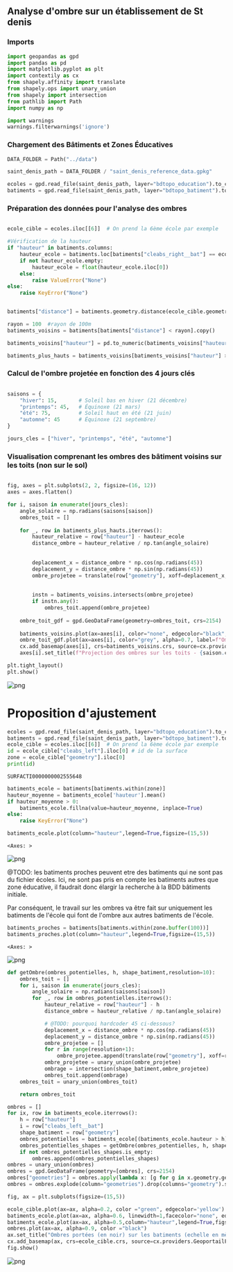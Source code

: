 ## Analyse d'ombre sur un établissement de St denis

### Imports


```python
import geopandas as gpd
import pandas as pd
import matplotlib.pyplot as plt
import contextily as cx
from shapely.affinity import translate
from shapely.ops import unary_union
from shapely import intersection
from pathlib import Path
import numpy as np
```


```python
import warnings
warnings.filterwarnings('ignore') 
```

### Chargement des Bâtiments et Zones Éducatives


```python
DATA_FOLDER = Path("../data")

saint_denis_path = DATA_FOLDER / "saint_denis_reference_data.gpkg"

ecoles = gpd.read_file(saint_denis_path, layer="bdtopo_education").to_crs(2154)
batiments = gpd.read_file(saint_denis_path, layer="bdtopo_batiment").to_crs(2154)
```

### Préparation des données pour l'analyse des ombres


```python

ecole_cible = ecoles.iloc[[6]]  # On prend la 6ème école par exemple

#Vérification de la hauteur 
if "hauteur" in batiments.columns:
    hauteur_ecole = batiments.loc[batiments["cleabs_right__bat"] == ecole_cible["cleabs_right"].iloc[0], "hauteur"]
    if not hauteur_ecole.empty:
        hauteur_ecole = float(hauteur_ecole.iloc[0])
    else:
        raise ValueError("None")
else:
    raise KeyError("None")


batiments["distance"] = batiments.geometry.distance(ecole_cible.geometry.iloc[0])

rayon = 100  #rayon de 100m
batiments_voisins = batiments[batiments["distance"] < rayon].copy()

batiments_voisins["hauteur"] = pd.to_numeric(batiments_voisins["hauteur"], errors="coerce")

batiments_plus_hauts = batiments_voisins[batiments_voisins["hauteur"] > hauteur_ecole]
```

### Calcul de l'ombre projetée en fonction des 4 jours clés


```python

saisons = {
    "hiver": 15,       # Soleil bas en hiver (21 décembre)
    "printemps": 45,   # Équinoxe (21 mars)
    "été": 75,         # Soleil haut en été (21 juin)
    "automne": 45      # Équinoxe (21 septembre)
}

jours_cles = ["hiver", "printemps", "été", "automne"]
```

### Visualisation comprenant les ombres des bâtiment voisins sur les toits (non sur le sol)


```python

fig, axes = plt.subplots(2, 2, figsize=(16, 12))
axes = axes.flatten()

for i, saison in enumerate(jours_cles):
    angle_solaire = np.radians(saisons[saison])
    ombres_toit = []
    
    for _, row in batiments_plus_hauts.iterrows():
        hauteur_relative = row["hauteur"] - hauteur_ecole
        distance_ombre = hauteur_relative / np.tan(angle_solaire)
        
        
        deplacement_x = distance_ombre * np.cos(np.radians(45))
        deplacement_y = distance_ombre * np.sin(np.radians(45))
        ombre_projetee = translate(row["geometry"], xoff=deplacement_x, yoff=deplacement_y)
        
        
        instn = batiments_voisins.intersects(ombre_projetee)
        if instn.any():
            ombres_toit.append(ombre_projetee)
    
    ombre_toit_gdf = gpd.GeoDataFrame(geometry=ombres_toit, crs=2154)
    
    batiments_voisins.plot(ax=axes[i], color="none", edgecolor="black", linewidth=0.8)
    ombre_toit_gdf.plot(ax=axes[i], color="grey", alpha=0.7, label=f"Ombres sur toits - {saison}")
    cx.add_basemap(axes[i], crs=batiments_voisins.crs, source=cx.providers.OpenStreetMap.Mapnik)
    axes[i].set_title(f"Projection des ombres sur les toits - {saison.capitalize()}")

plt.tight_layout()
plt.show()

```


    
![png](etude_ombres_files/etude_ombres_11_0.png)
    


# Proposition d'ajustement


```python
ecoles = gpd.read_file(saint_denis_path, layer="bdtopo_education").to_crs(2154)
batiments = gpd.read_file(saint_denis_path, layer="bdtopo_batiment").to_crs(2154)
ecole_cible = ecoles.iloc[[6]]  # On prend la 6ème école par exemple
id = ecole_cible["cleabs_left"].iloc[0] # id de la surface
zone = ecole_cible["geometry"].iloc[0]
print(id)
```

    SURFACTI0000000002555648



```python
batiments_ecole = batiments[batiments.within(zone)]
hauteur_moyenne = batiments_ecole['hauteur'].mean() 
if hauteur_moyenne > 0:
    batiments_ecole.fillna(value=hauteur_moyenne, inplace=True) 
else:
    raise KeyError("None")

batiments_ecole.plot(column="hauteur",legend=True,figsize=(15,5))
```




    <Axes: >




    
![png](etude_ombres_files/etude_ombres_14_1.png)
    


@TODO: les batiments proches peuvent etre des batiments qui ne sont pas du fichier écoles. Ici, ne sont pas pris en compte les batiments autres que zone éducative, il faudrait donc élargir la recherche à la BDD bâtiments initiale.

Par conséquent, le travail sur les ombres va être fait sur uniquement les batiments de l'école qui font de l'ombre aux autres batiments de l'école.


```python
batiments_proches = batiments[batiments.within(zone.buffer(100))]
batiments_proches.plot(column="hauteur",legend=True,figsize=(15,5))
```




    <Axes: >




    
![png](etude_ombres_files/etude_ombres_16_1.png)
    



```python
def getOmbre(ombres_potentielles, h, shape_batiment,resolution=10):
    ombres_toit = []
    for i, saison in enumerate(jours_cles):
        angle_solaire = np.radians(saisons[saison])
        for _, row in ombres_potentielles.iterrows():
            hauteur_relative = row["hauteur"] - h
            distance_ombre = hauteur_relative / np.tan(angle_solaire)

            # @TODO: pourquoi hardcoder 45 ci-dessous?
            deplacement_x = distance_ombre * np.cos(np.radians(45))
            deplacement_y = distance_ombre * np.sin(np.radians(45))
            ombre_projetee = []
            for r in range(resolution+1):
                ombre_projetee.append(translate(row["geometry"], xoff=r*deplacement_x/resolution, yoff=r*deplacement_y/resolution))
            ombre_projetee = unary_union(ombre_projetee)
            ombrage = intersection(shape_batiment,ombre_projetee)
            ombres_toit.append(ombrage)
    ombres_toit = unary_union(ombres_toit)

    return ombres_toit
```


```python
ombres = []
for ix, row in batiments_ecole.iterrows():
    h = row["hauteur"]
    i = row["cleabs_left__bat"]
    shape_batiment = row["geometry"]
    ombres_potentielles = batiments_ecole[(batiments_ecole.hauteur > h)]
    ombres_potentielles_shapes = getOmbre(ombres_potentielles, h, shape_batiment,resolution=10)
    if not ombres_potentielles_shapes.is_empty:
        ombres.append(ombres_potentielles_shapes)    
ombres = unary_union(ombres)
ombres = gpd.GeoDataFrame(geometry=[ombres], crs=2154)
ombres["geometries"] = ombres.apply(lambda x: [g for g in x.geometry.geoms], axis=1)
ombres = ombres.explode(column="geometries").drop(columns="geometry").set_geometry("geometries").rename_geometry("geometry")
```


```python
fig, ax = plt.subplots(figsize=(15,5))

ecole_cible.plot(ax=ax, alpha=0.2, color ="green", edgecolor='yellow')
batiments_ecole.plot(ax=ax, alpha=0.6, linewidth=1,facecolor="none", edgecolor='red', label="batiments")
batiments_ecole.plot(ax=ax, alpha=0.5,column="hauteur",legend=True,figsize=(15,5),cmap="RdBu_r")
ombres.plot(ax=ax, alpha=0.9, color ="black")
ax.set_title("Ombres portées (en noir) sur les batiments (echelle en mètres)\nEcole ID: "+id+"\n") 
cx.add_basemap(ax, crs=ecole_cible.crs, source=cx.providers.GeoportailFrance.orthos )
fig.show()
```


    
![png](etude_ombres_files/etude_ombres_19_0.png)
    

